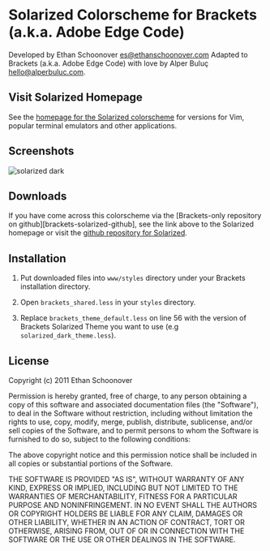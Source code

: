 Solarized Colorscheme for Brackets (a.k.a. Adobe Edge Code)
========================================================

Developed by Ethan Schoonover <es@ethanschoonover.com>
Adapted to Brackets (a.k.a. Adobe Edge Code) with love by Alper Buluç <hello@alperbuluc.com>.

Visit Solarized Homepage
------------------------

See the [homepage for the Solarized colorscheme][solarized] for versions for 
Vim, popular terminal emulators and other applications.


Screenshots
-----------

![solarized dark](https://github.com/altercation/solarized/raw/master/img/solarized-vim.png)


Downloads
---------

If you have come across this colorscheme via the [Brackets-only repository on github][brackets-solarized-github], see the link above to the Solarized homepage or
visit the [github repository for Solarized][solarized-github].

[solarized]: http://ethanschoonover.com/solarized
[solarized-github]: https://github.com/altercation/solarized
[solarized-brackets-github]: https://github.com/negativefix/brackets-color-theme-solarized


Installation
------------
1. Put downloaded files into `www/styles` directory under your Brackets installation directory.

2. Open `brackets_shared.less` in your `styles` directory.

3. Replace `brackets_theme_default.less` on line 56 with the version of Brackets Solarized Theme you want to use (e.g `solarized_dark_theme.less`).



License
-------
Copyright (c) 2011 Ethan Schoonover

Permission is hereby granted, free of charge, to any person obtaining a copy
of this software and associated documentation files (the "Software"), to deal
in the Software without restriction, including without limitation the rights
to use, copy, modify, merge, publish, distribute, sublicense, and/or sell
copies of the Software, and to permit persons to whom the Software is
furnished to do so, subject to the following conditions:

The above copyright notice and this permission notice shall be included in
all copies or substantial portions of the Software.

THE SOFTWARE IS PROVIDED "AS IS", WITHOUT WARRANTY OF ANY KIND, EXPRESS OR
IMPLIED, INCLUDING BUT NOT LIMITED TO THE WARRANTIES OF MERCHANTABILITY,
FITNESS FOR A PARTICULAR PURPOSE AND NONINFRINGEMENT. IN NO EVENT SHALL THE
AUTHORS OR COPYRIGHT HOLDERS BE LIABLE FOR ANY CLAIM, DAMAGES OR OTHER
LIABILITY, WHETHER IN AN ACTION OF CONTRACT, TORT OR OTHERWISE, ARISING FROM,
OUT OF OR IN CONNECTION WITH THE SOFTWARE OR THE USE OR OTHER DEALINGS IN
THE SOFTWARE.
